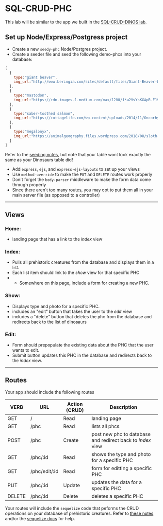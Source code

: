 # SQL-CRUD-PHC

This lab will be similar to the app we built in the [SQL-CRUD-DINOS lab](https://github.com/WDI-SEA/SQL-CRUD-DINOS).

## Set up Node/Express/Postgress project

* Create a new `seedy-phc` Node/Postgres project.
* Create a seeder file and seed the following demo-phcs into your database:

```js
[
  {
    type:"giant beaver",
    img_url:"http://www.beringia.com/sites/default/files/Giant-Beaver-banner.jpg"
  },
  {
    type:"mastodon",
    img_url:"https://cdn-images-1.medium.com/max/1200/1*a2VvYsKGApR-E1SnT5O7yQ.jpeg"
  },
  {
    type:"saber-toothed salmon",
    img_url:"https://cottagelife.com/wp-content/uploads/2014/11/Oncorhynchus_rastrosus.jpg"
  },
  {
    type:"megalonyx",
    img_url:"https://animalgeography.files.wordpress.com/2018/08/sloth-banner-e1535192925361.jpg?w=584&h=325"
  }
]
```
Refer to the [seeding notes](https://gawdiseattle.gitbooks.io/wdi/content/05-node-express/express-sequelize/seeding.html), but note that your table wont look exactly the same as your Dinosaurs table did!

* Add `express`, `ejs`, and `express-ejs-layouts` to set up your views
* Use `method-override` to make the `PUT` and `DELETE` routes work properly
* Don't forget the `body-parser` middleware to make the form data come through properly
* Since there aren't too many routes, you may opt to put them all in your main server file (as opposed to a controller)

---

## Views

### Home: 
* landing page that has a link to the _index_ view

### Index: 
* Pulls all prehistoric creatures from the database and displays them in a list.
* Each list item should link to the _show_ view for that specific PHC
* * Somewhere on this page, include a form for creating a new PHC.

### Show:
* Displays type and photo for a specific PHC.
* includes an "edit" button that takes the user to the _edit_ view
* includes a "delete" button that deletes the phc from the database and redirects back to the list of dinosaurs

### Edit:
* Form should prepopulate the existing data about the PHC that the user wants to edit.
* Submit button updates this PHC in the database and redirects back to the _index_ view.

---

## Routes

Your app should include the following routes

| VERB | URL | Action (CRUD) | Description |
|------|-----|---------------|-------------|
| GET | / | Read | landing page |
| GET | /phc | Read | lists all phcs |
| POST | /phc | Create | post new phc to database and redirect back to _index_ view |
| GET | /phc/:id | Read | shows the type and photo for a specific PHC |
| GET | /phc/edit/:id | Read | form for editting a specific PHC |
| PUT | /phc/:id | Update | updates the data for a specific PHC |
| DELETE | /phc/:id | Delete | deletes a specific PHC |

Your routes will include the `sequelize` code that peforms the CRUD operations on your database of prehistoric creatures. Refer to [these notes](https://gawdiseattle.gitbooks.io/wdi/05-node-express/express-sequelize/04usingmodels.html) and/or the [sequelize docs](http://docs.sequelizejs.com/manual/tutorial/models-usage.html) for help.
